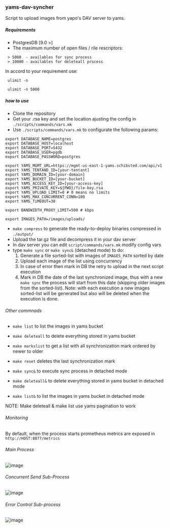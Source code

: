 ### yams-dav-syncher

Script to upload images from yapo's DAV server to yams.

##### Requirements
- PostgresDB [9.0 >]
- The maximum number of open files / rile rescriptors:

```
 > 5000  - availables for sync process
 > 10000 - availables for deleteall process
 ```

 In accord to your requirement use:
```
 ulimit -n 
 
 ulimit -n 5000
```

##### how to use

 - Clone the repository
 - Get your .rsa key and set the location ajusting the config in `./scripts/commands/vars.mk`
 - Use `./scripts/commands/vars.mk` to configurate the following params:

```
export DATABASE_NAME=postgres
export DATABASE_HOST=localhost
export DATABASE_PORT=5432
export DATABASE_USER=pgdb
export DATABASE_PASSWORD=postgres

export YAMS_MGMT_URL=https://mgmt-us-east-1-yams.schibsted.com/api/v1
export YAMS_TENTAND_ID=[your-tentant]
export YAMS_DOMAIN_ID=[your-domain]
export YAMS_BUCKET_ID=[your-bucket]
export YAMS_ACCESS_KEY_ID=[your-access-key]
export YAMS_PRIVATE_KEY=${PWD}/file-key.rsa
export YAMS_UPLOAD_LIMIT=0 # 0 means no limits 
export YAMS_MAX_CONCURRENT_CONN=100
export YAMS_TiMEOUT=30

export BANDWIDTH_PROXY_LIMIT=500 # kbps

export IMAGES_PATH=/images/uploads/
```

 - `make compress` to generate the ready-to-deploy binaries compressed in `./output/`
 -  Upload the tar.gz file and decompress it in your dav server
 -  In dav server you can edit `script/commands/vars.mk` modify config vars
 -  type `make sync` or `make sync&` (detached mode) to do:
    1) Generate a file sorted-list with images of `IMAGES_PATH` sorted by date 
    2) Upload each image of the list using concurrency
    3) In case of error then mark in DB the retry to upload in the next script execution
    4) Mark in DB the date of the last synchronized image, thus with a new `make sync` the process will start from this date (skipping older images from the sorted-list).
    Note: with each execution a new images sorted-list will be generated but also will be deleted when the execution is done.

###### Other commnads

- `make list` to list the images in yams bucket
- `make deleteall` to delete everything stored in yams bucket
- `make markslist` to get a list with all synchronization mark ordered by newer to older
- `make reset` deletes the last synchronization mark

- `make sync&` to execute sync process in detached mode
- `make deleteall&` to delete everything stored in yams bucket in detached mode
- `make list&` to list the images in yams bucket in detached mode

NOTE: Make deleteall & make list use yams pagination to work

###### Monitoring

By default, when the process starts prometheus metrics are exposed in `http://HOST:8877/metrics`

###### Main Process

![image](https://confluence.schibsted.io/rest/gliffy/1.0/embeddedDiagrams/710380ec-5d52-4455-8c9b-77d70e60c4a7.png)


###### Concurrent Send Sub-Process
![image](https://confluence.schibsted.io/rest/gliffy/1.0/embeddedDiagrams/b732a9dd-00f6-46d9-8054-ebb2a653c6e7.png)


###### Error Control Sub-process
![image](https://confluence.schibsted.io/rest/gliffy/1.0/embeddedDiagrams/482d854e-cf28-401e-9730-d2f7bf429f25.png)
